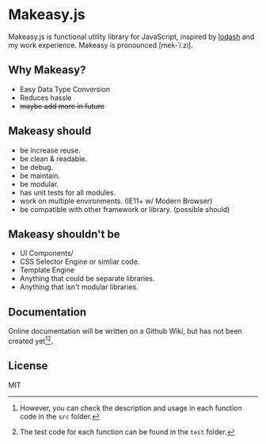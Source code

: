 # Makeasy.js

Makeasy.js is functional utility library for JavaScript, inspired by [lodash](https://github.com/lodash/lodash) and my work experience. Makeasy is pronounced [mek-ˈiːzi].

## Why Makeasy?
* Easy Data Type Conversion
* Reduces hassle
* ~~maybe add more in future~~

## Makeasy should
* be increase reuse.
* be clean & readable.
* be debug.
* be maintain.
* be modular.
* has unit tests for all modules.
* work on multiple environments. (IE11+ w/ Modern Browser)
* be compatible with other framework or library. (possible should)

## Makeasy shouldn't be
* UI Components/
* CSS Selector Engine or simliar code.
* Template Engine
* Anything that could be separate libraries.
* Anything that isn't modular libraries.

## Documentation

Online documentation will be written on a Github Wiki, but has not been created yet[^1][^2].


## License
MIT

[^1]: However, you can check the description and usage in each function code in the `src` folder.

[^2]: The test code for each function can be found in the `test`  folder.